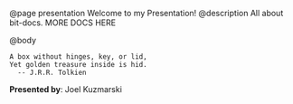 @page presentation Welcome to my Presentation!
@description All about bit-docs. MORE DOCS HERE

@body

```
A box without hinges, key, or lid,
Yet golden treasure inside is hid.
  -- J.R.R. Tolkien
```

**Presented by**: Joel Kuzmarski


